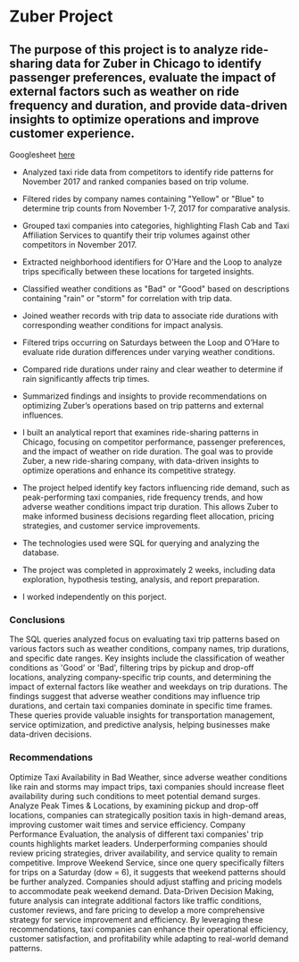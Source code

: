 # Zuber Project   


## The purpose of this project is to analyze ride-sharing data for Zuber in Chicago to identify passenger preferences, evaluate the impact of external factors such as weather on ride frequency and duration, and provide data-driven insights to optimize operations and improve customer experience.
Googlesheet [here](https://docs.google.com/document/d/1kVOoyWJdvvLIT0oByWqKDege903TqiXQIES55xTr6WQ/edit?usp=sharing)

- Analyzed taxi ride data from competitors to identify ride patterns for November 2017 and ranked companies based on trip volume.
- Filtered rides by company names containing "Yellow" or "Blue" to determine trip counts from November 1-7, 2017 for comparative analysis.
- Grouped taxi companies into categories, highlighting Flash Cab and Taxi Affiliation Services to quantify their trip volumes against other competitors in November 2017.
- Extracted neighborhood identifiers for O'Hare and the Loop to analyze trips specifically between these locations for targeted insights.
- Classified weather conditions as "Bad" or "Good" based on descriptions containing "rain" or "storm" for correlation with trip data.
- Joined weather records with trip data to associate ride durations with corresponding weather conditions for impact analysis.
- Filtered trips occurring on Saturdays between the Loop and O’Hare to evaluate ride duration differences under varying weather conditions.
- Compared ride durations under rainy and clear weather to determine if rain significantly affects trip times.
- Summarized findings and insights to provide recommendations on optimizing Zuber’s operations based on trip patterns and external influences.


- I built an analytical report that examines ride-sharing patterns in Chicago, focusing on competitor performance, passenger preferences, and the impact of weather on ride duration. The goal was to provide Zuber, a new ride-sharing company, with data-driven insights to optimize operations and enhance its competitive strategy.
- The project helped identify key factors influencing ride demand, such as peak-performing taxi companies, ride frequency trends, and how adverse weather conditions impact trip duration. This allows Zuber to make informed business decisions regarding fleet allocation, pricing strategies, and customer service improvements.
- The technologies used were SQL for querying and analyzing the database.   
- The project was completed in approximately 2 weeks, including data exploration, hypothesis testing, analysis, and report preparation.
- I worked independently on this porject.  
  
### Conclusions
The SQL queries analyzed focus on evaluating taxi trip patterns based on various factors such as weather conditions, company names, trip durations, and specific date ranges. Key insights include the classification of weather conditions as 'Good' or 'Bad', filtering trips by pickup and drop-off locations, analyzing company-specific trip counts, and determining the impact of external factors like weather and weekdays on trip durations. The findings suggest that adverse weather conditions may influence trip durations, and certain taxi companies dominate in specific time frames. These queries provide valuable insights for transportation management, service optimization, and predictive analysis, helping businesses make data-driven decisions.


### Recommendations
Optimize Taxi Availability in Bad Weather, since adverse weather conditions like rain and storms may impact trips, taxi companies should increase fleet availability during such conditions to meet potential demand surges.
Analyze Peak Times & Locations, by examining pickup and drop-off locations, companies can strategically position taxis in high-demand areas, improving customer wait times and service efficiency.
Company Performance Evaluation, the analysis of different taxi companies' trip counts highlights market leaders. Underperforming companies should review pricing strategies, driver availability, and service quality to remain competitive.
Improve Weekend Service, since one query specifically filters for trips on a Saturday (dow = 6), it suggests that weekend patterns should be further analyzed. Companies should adjust staffing and pricing models to accommodate peak weekend demand.
Data-Driven Decision Making, future analysis can integrate additional factors like traffic conditions, customer reviews, and fare pricing to develop a more comprehensive strategy for service improvement and efficiency.
By leveraging these recommendations, taxi companies can enhance their operational efficiency, customer satisfaction, and profitability while adapting to real-world demand patterns.
